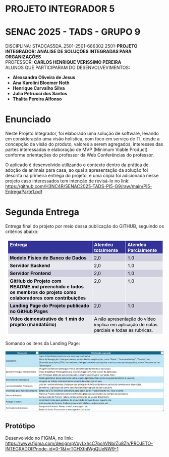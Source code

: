 # PROJETO INTEGRADOR 5
# SENAC 2025 - TADS - GRUPO 9

DISCIPLINA: STADCAS5DA_2501-2501-686302 2501-<b>PROJETO INTEGRADOR: ANÁLISE DE SOLUÇÕES INTEGRADAS PARA ORGANIZAÇÕES</b> <br>
PROFESSOR: <b>CARLOS HENRIQUE VERISSIMO PEREIRA</b><br>
ALUNOS QUE PARTICIPARAM DO DESENVOLVEVIMENTOS: <br>
<ul><li><b>Alexsandra Oliveira de Jesus</b></li><li><b>Ana Karolini Bloemer Noth</b></li><li><b>Henrique Carvalho Silva </b></li><li><b>Julia Petrucci dos Santos </b></li><li><b>Thalita Pereira Alfonso</b></li></ul>

<h1>Enunciado</h1>

Neste Projeto Integrador, foi elaborado uma solução de software, levando em consideração uma visão holística, com foco em serviço de TI, desde a concepção da visão do produto, valores a serem agregados, interesses das partes interessadas e elaboração de MVP (Minimum Viable Product) conforme orientações do professor da Web Conferências do professor.<br>

O aplicado é desenvolvido utilizando o contexto dentro da prática de adoção de animais para casa, ao qual a apresentação da solução foi descrita na primeira entrega do projeto, e uma cópia foi adicionada nesse projeto caso interessados tem intenção de revisá-lo no link: https://github.com/H3NC4R/SENAC2025-TADS-PI5-G9/raw/main/PI5-EntregaParte1.pdf<br>

<h1>Segunda Entrega</h1>
Entrega final do projeto por meio dessa publicação do GITHUB, seguindo os critérios abaixo:<br>

![Items da Entrega](./entrega2tabela.png)<br>

Somando os itens da Landing Page:<br>

![Items da Landing Page](./entrega2lplist.png)<br> 

<h2> Protótipo </h2>

Desenvolvido no FIGMA, no link: https://www.figma.com/design/pVxyLxhcC7pohVNbrZu8Zh/PROJETO-INTEGRADOR?node-id=0-1&t=rTGHXthIWgQUeNW9-1<br>
